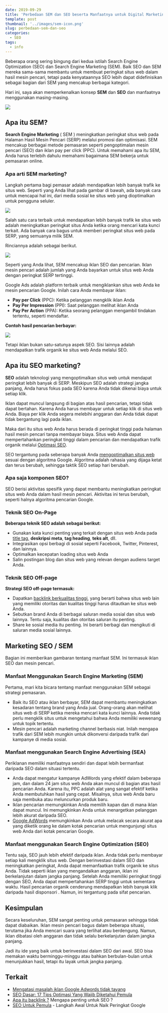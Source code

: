 ```yaml
---
date: 2019-09-29
title: 'Perbedaan SEM dan SEO beserta Manfaatnya untuk Digital Marketing'
template: post
thumbnail: '../images/sem-icon.png'
slug: perbedaan-sem-dan-seo
categories:
  - SEO
tags:
  - info
---
```


Beberapa orang sering bingung dari kedua istilah Search Engine Optimization (SEO) dan Search Engine Marketing (SEM). Baik SEO dan SEM mereka sama-sama membantu untuk membuat peringkat situs web dalam hasil mesin pencari, tetapi pada kenyataannya SEO lebih dapat didefinisikan sebagai bagian dari SEM yang mencakup berbagai kategori.

Hari ini, saya akan memperkenalkan konsep **SEM** dan **SEO** dan manfaatnya menggunakan masing-masing.

![](../images/search.png)

## Apa itu SEM?

**Search Engine Marketing** ( SEM ) meningkatkan peringkat situs web pada Halaman Hasil Mesin Pencari (SERP) melalui promosi dan optimisasi. SEM mencakup berbagai metode pemasaran seperti pengoptimalan mesin pencari (SEO) dan iklan pay per click (PPC). Untuk memahami apa itu SEM, Anda harus terlebih dahulu memahami bagaimana SEM bekerja untuk pemasaran online.

### Apa arti SEM marketing?

Langkah pertama bagi pemasar adalah mendapatkan lebih banyak trafik ke situs web. Seperti yang Anda lihat pada gambar di bawah, ada banyak cara untuk mencapai hal ini, dari media sosial ke situs web yang dioptimalkan untuk pengguna seluler. 

![](../images/sem.png)

Salah satu cara terbaik untuk mendapatkan lebih banyak trafik ke situs web adalah meningkatkan peringkat situs Anda ketika orang mencari kata kunci terkait. Ada banyak cara bagus untuk memberi peringkat situs web pada SERP, yang semuanya milik SEM. 

Rinciannya adalah sebagai berikut.

![](../images/sem-marketing.png)

Seperti yang Anda lihat, SEM mencakup iklan SEO dan pencarian. Iklan mesin pencari adalah jumlah yang Anda bayarkan untuk situs web Anda dengan peringkat SERP tertinggi.

Google Ads adalah platform terbaik untuk mengiklankan situs web Anda ke mesin pencarian Google. Inilah cara Anda membayar iklan: 

- **Pay per Click** (PPC): Ketika pelanggan mengklik iklan Anda
- **Pay Per Impression** (PPI): Saat pelanggan melihat iklan Anda
- **Pay Per Action** (PPA): Ketika seorang pelanggan mengambil tindakan tertentu, seperti mendaftar.

**Contoh hasil pencarian berbayar:**

![](../images/sem-dan-seo.png)

Tetapi iklan bukan satu-satunya aspek SEO. Sisi lainnya adalah mendapatkan trafik organik ke situs web Anda melalui SEO. 

## Apa itu SEO marketing?

**SEO** adalah teknologi yang mengoptimalkan situs web untuk mendapat peringkat lebih banyak di SERP. Meskipun SEO adalah strategi jangka panjang, Anda harus fokus pada SEO karena Anda tidak dikenai biaya untuk setiap klik. 

Iklan dapat muncul langsung di bagian atas hasil pencarian, tetapi tidak dapat bertahan. Karena Anda harus membayar untuk setiap klik di situs web Anda. Biaya per klik Anda segera melebihi anggaran dan Anda tidak dapat tidak bergantung lagi pada iklan. 

Maka dari itu situs web Anda harus berada di peringkat tinggi pada halaman hasil mesin pencari tanpa membayar biaya. Situs web Anda dapat mempertahankan peringkat tinggi dalam pencarian dan mendapatkan trafik organik melalui [Optimasi SEO](https://www.aradechoco.com/seo-dasar-untuk-pemula/). 

SEO tergantung pada seberapa banyak Anda [mengoptimalkan situs web](https://www.aradechoco.com/SEO-untuk-pemula/) sesuai dengan algoritma Google. Algoritma adalah rahasia yang dijaga ketat dan terus berubah, sehingga taktik SEO setiap hari berubah. 

### Apa saja komponen SEO? 

SEO berisi aktivitas spesifik yang dapat membantu meningkatkan peringkat situs web Anda dalam hasil mesin pencari. Aktivitas ini terus berubah, seperti halnya algoritma pencarian Google.

### Teknik SEO On-Page

**Beberapa teknik SEO adalah sebagai berikut:**

- Gunakan kata kunci penting yang terkait dengan situs web Anda pada [title tag](https://www.aradechoco.com/optimasi-meta-tag/), **deskripsi meta**, **tag heading**, **teks alt**, dll.
- Integrasikan opsi berbagi di sosial seperti Facebook, Twitter, Pinterest, dan lainnya.
- Optimalkan kecepatan loading situs web Anda
- Salin postingan blog dan situs web yang relevan dengan audiens target Anda.

### Teknik SEO Off-page

**Strategi SEO off-page termasuk:**

- Dapatkan [backlink berkualitas tinggi](https://www.aradechoco.com/apa-itu-backlink/), yang berarti bahwa situs web lain yang memiliki otoritas dan kualitas tinggi harus ditautkan ke situs web Anda. 
- Sebutkan brand Anda di berbagai saluran media sosial dan situs web lainnya. Tentu saja, kualitas dan otoritas saluran itu penting.
- Share ke sosial media itu penting. Ini berarti berbagi dan mengikuti di saluran media sosial lainnya.

## Marketing SEO / SEM

Bagian ini memberikan gambaran tentang manfaat SEM. Ini termasuk iklan SEO dan mesin pencari.

### Manfaat Menggunakan Search Engine Marketing (SEM)

Pertama, mari kita bicara tentang manfaat menggunakan SEM sebagai strategi pemasaran.

- Baik itu SEO atau iklan berbayar, SEM dapat membantu meningkatkan kesadaran tentang brand yang Anda jual. Orang-orang akan melihat situs web di SERP ketika mereka mencari kata kunci lainnya. Anda tidak perlu mengklik situs untuk mengetahui bahwa Anda memiliki wewenang untuk topik tertentu.
- Mesin pencari adalah marketing channel berbasis niat. Inilah mengapa trafik dari SEM lebih mungkin untuk dikonversi daripada trafik dari kampanye di media sosial. 

### Manfaat menggunakan Search Engine Advertising (SEA)

Periklanan memiliki manfaatnya sendiri dan dapat lebih bermanfaat daripada SEO dalam situasi tertentu.

- Anda dapat mengatur kampanye AdWords yang efektif dalam beberapa jam, dan dalam 24 jam situs web Anda akan muncul di bagian atas hasil pencarian Anda. Karena itu, PPC adalah alat yang sangat efektif ketika Anda membutuhkan hasil yang cepat. Misalnya, situs web Anda baru saja membuka atau meluncurkan produk baru.
- Iklan pencarian memungkinkan Anda memilih kapan dan di mana iklan dapat muncul. Ini memungkinkan Anda untuk menargetkan pelanggan lebih akurat daripada SEO.
- [Google AdWords](https://www.aradechoco.com/google-adwords/) memungkinkan Anda untuk melacak secara akurat apa yang diketik orang ke dalam kotak pencarian untuk mengunjungi situs web Anda dari kotak pencarian Google.

### Manfaat menggunakan Search Engine Optimization (SEO)

Tentu saja, SEO jauh lebih efektif daripada iklan. Anda tidak perlu membayar setiap kali mengklik situs web. Dengan berinvestasi dalam SEO dan meningkatkan peringkat, Anda dapat memanfaatkan trafik organik ke situs Anda.
Tidak seperti iklan yang mengandalkan anggaran, iklan ini berkelanjutan dalam jangka panjang. Setelah Anda memiliki peringkat tinggi dengan SEO, Anda dapat mempertahankan SERP tinggi untuk sementara waktu.
Hasil pencarian organik cenderung mendapatkan lebih banyak klik daripada hasil disponsori . Namun, ini tergantung pada sifat pencarian.

## Kesimpulan

Secara keseluruhan, SEM sangat penting untuk pemasaran sehingga tidak dapat diabaikan. Iklan mesin pencari bagus dalam beberapa situasi, terutama jika Anda mencari suara yang terlihat atau berdengung. Namun, iklan dibatasi oleh anggaran dan tidak selalu berkelanjutan dalam jangka panjang.

Jadi itu ide yang baik untuk berinvestasi dalam SEO dari awal. SEO bisa memakan waktu berminggu-minggu atau bahkan berbulan-bulan untuk menunjukkan hasil, tetapi itu layak untuk jangka panjang. 

## Terkait

- [Mengatasi masalah iklan Google Adwords tidak tayang](https://www.aradechoco.com/google-adwords/)
- [SEO Dasar: 17 Tips Optimasi Yang Wajib Diketahui Pemula](https://www.aradechoco.com/seo-dasar-untuk-pemula/)
- [Apa itu backlink ?](https://www.aradechoco.com/apa-itu-backlink/) Mengapa penting untuk SEO ?
- [SEO Untuk Pemula](https://www.aradechoco.com/SEO-untuk-pemula/) - Langkah Awal Untuk Naik Peringkat Google 
